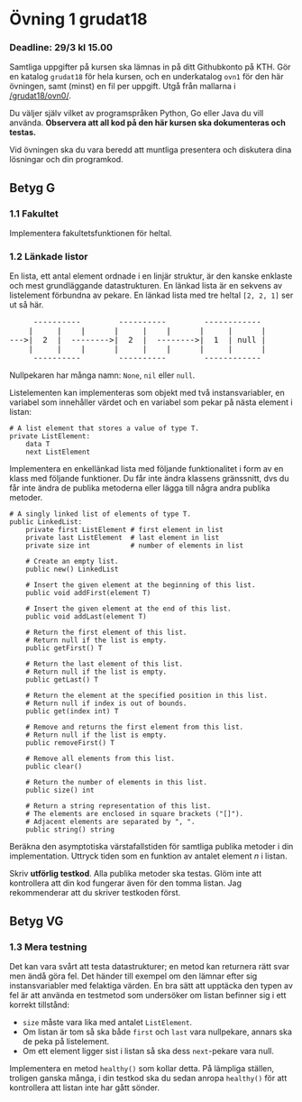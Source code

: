 # Övning 1 grudat18
### Deadline: 29/3 kl 15.00

Samtliga uppgifter på kursen ska lämnas in på ditt Githubkonto på KTH.
Gör en katalog <code>grudat18</code> för hela kursen,
och en underkatalog <code>ovn1</code> för den här övningen,
samt (minst) en fil per uppgift.
Utgå från mallarna i [/grudat18/ovn0/](https://github.com/yourbasic/grudat18/tree/master/ovn0).

Du väljer själv vilket av programspråken Python, Go eller Java du vill använda.
**Observera att all kod på den här kursen ska dokumenteras och testas.**

Vid övningen ska du vara beredd att muntliga presentera och diskutera
dina lösningar och din programkod.

## Betyg G

### 1.1 Fakultet

Implementera fakultetsfunktionen för heltal.

### 1.2 Länkade listor

En lista, ett antal element ordnade i en linjär struktur, är
den kanske enklaste och mest grundläggande datastrukturen.
En länkad lista är en sekvens av listelement
förbundna av pekare. En länkad lista med tre heltal
<code>[2,&nbsp;2,&nbsp;1]</code> ser ut så här.


<pre><tt>     ----------        ----------        ------------
    |     |    |      |     |    |      |     |      |
--->|  2  |  -------->|  2  |  -------->|  1  | null |
    |     |    |      |     |    |      |     |      |
     ----------        ----------        ------------
</tt></pre>

Nullpekaren har många namn: <code>None</code>, <code>nil</code> eller <code>null</code>.

Listelementen kan implementeras som objekt med två instansvariabler,
en variabel som innehåller värdet och en variabel som pekar
på nästa element i listan:

<pre><code># A list element that stores a value of type T.
private ListElement:
    data T
    next ListElement
</code></pre>


Implementera en enkellänkad lista med följande funktionalitet i form
av en klass med följande funktioner.
Du får inte ändra klassens gränssnitt, dvs du får inte ändra
de publika metoderna eller lägga till några andra publika metoder.

<pre><code># A singly linked list of elements of type T.
public LinkedList:
    private first ListElement # first element in list
    private last ListElement  # last element in list
    private size int          # number of elements in list
   
    # Create an empty list.
    public new() LinkedList

    # Insert the given element at the beginning of this list.
    public void addFirst(element T)

    # Insert the given element at the end of this list.
    public void addLast(element T)

    # Return the first element of this list.
    # Return null if the list is empty.
    public getFirst() T

    # Return the last element of this list.
    # Return null if the list is empty.
    public getLast() T

    # Return the element at the specified position in this list.
    # Return null if index is out of bounds.
    public get(index int) T

    # Remove and returns the first element from this list.
    # Return null if the list is empty.
    public removeFirst() T

    # Remove all elements from this list.
    public clear()

    # Return the number of elements in this list.
    public size() int

    # Return a string representation of this list.
    # The elements are enclosed in square brackets ("[]").
    # Adjacent elements are separated by ", ".
    public string() string
</code></pre>

Beräkna den asymptotiska värstafallstiden för samtliga publika
metoder i din implementation. Uttryck tiden som en funktion av antalet
element&nbsp;<i>n</i> i listan.

Skriv <b>utförlig testkod</b>. Alla publika metoder ska testas.
Glöm inte att kontrollera att din kod fungerar även för den tomma
listan. Jag rekommenderar att du skriver testkoden först.


## Betyg VG

### 1.3 Mera testning

Det kan vara svårt att testa datastrukturer;
en metod kan returnera rätt svar men ändå göra fel.
Det händer till exempel om den lämnar efter sig instansvariabler
med felaktiga värden. En bra sätt att upptäcka den typen av fel
är att använda en testmetod som undersöker om listan befinner
sig i ett korrekt tillstånd:


<ul>
<li><code>size</code> måste vara lika med antalet <code>ListElement</code>.
</li>
<li>Om listan är tom så ska både <code>first</code> och <code>last</code>
    vara nullpekare, annars ska de peka på listelement.
</li>
<li>Om ett element ligger sist i listan så ska dess <code>next</code>-pekare
    vara null.
</li>
</ul>

Implementera en metod <code>healthy()</code> som kollar detta.
På lämpliga ställen, troligen ganska många, i din testkod ska du sedan
anropa <code>healthy()</code> för att kontrollera att listan inte har
gått sönder.

